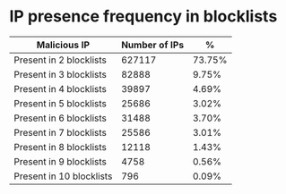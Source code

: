# IP presence frequency in blocklists
| Malicious IP | Number of IPs | % |
|----|----|----|
| Present in 2 blocklists | 627117 | 73.75% |
| Present in 3 blocklists | 82888 | 9.75% |
| Present in 4 blocklists | 39897 | 4.69% |
| Present in 5 blocklists | 25686 | 3.02% |
| Present in 6 blocklists | 31488 | 3.70% |
| Present in 7 blocklists | 25586 | 3.01% |
| Present in 8 blocklists | 12118 | 1.43% |
| Present in 9 blocklists | 4758 | 0.56% |
| Present in 10 blocklists | 796 | 0.09% |

